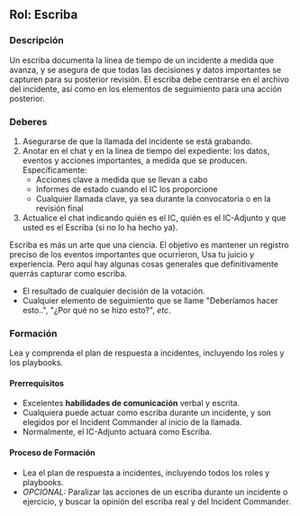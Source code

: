 
## Rol: Escriba

### Descripción

Un escriba documenta la línea de tiempo de un incidente a medida que avanza, y se asegura de que todas las decisiones y datos importantes se capturen para su posterior revisión.  El escriba debe centrarse en el archivo del incidente, así como en los elementos de seguimiento para una acción posterior.

### Deberes

1. Asegurarse de que la llamada del incidente se está grabando.
1. Anotar en el chat y en la línea de tiempo del expediente: los datos, eventos y acciones importantes, a medida que se producen. Específicamente:
    * Acciones clave a medida que se llevan a cabo
    * Informes de estado cuando el IC los proporcione
    * Cualquier llamada clave, ya sea durante la convocatoria o en la revisión final
1. Actualice el chat indicando quién es el IC, quién es el IC-Adjunto y que usted es el Escriba (si no lo ha hecho ya).

Escriba es más un arte que una ciencia. El objetivo es mantener un registro preciso de los eventos importantes que ocurrieron, Usa tu juicio y experiencia. Pero aquí hay algunas cosas generales que definitivamente querrás capturar como escriba.

* El resultado de cualquier decisión de la votación. 
* Cualquier elemento de seguimiento que se llame "Deberíamos hacer esto..", "¿Por qué no se hizo esto?", _etc_.

### Formación

Lea y comprenda el plan de respuesta a incidentes, incluyendo los roles y los playbooks.

#### Prerrequisitos

* Excelentes **habilidades de comunicación** verbal y escrita.
* Cualquiera puede actuar como escriba durante un incidente, y son elegidos por el Incident Commander al inicio de la llamada.
* Normalmente, el IC-Adjunto actuará como Escriba.

#### Proceso de Formación

* Lea el plan de respuesta a incidentes, incluyendo todos los roles y playbooks.
* _OPCIONAL:_ Paralizar las acciones de un escriba durante un incidente o ejercicio, y buscar la opinión del escriba real y del Incident Commander.

